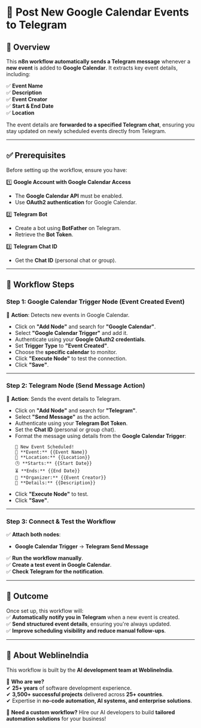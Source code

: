 # 📅 Post New Google Calendar Events to Telegram 

## 📝 Overview  

This **n8n workflow automatically sends a Telegram message** whenever a **new event** is added to **Google Calendar**. It extracts key event details, including:  

✅ **Event Name**  
✅ **Description**  
✅ **Event Creator**  
✅ **Start & End Date**  
✅ **Location**  

The event details are **forwarded to a specified Telegram chat**, ensuring you stay updated on newly scheduled events directly from Telegram.  

---

## ✅ Prerequisites  

Before setting up the workflow, ensure you have:  

1️⃣ **Google Account with Google Calendar Access**  
   - The **Google Calendar API** must be enabled.  
   - Use **OAuth2 authentication** for Google Calendar.  

2️⃣ **Telegram Bot**  
   - Create a bot using **BotFather** on Telegram.  
   - Retrieve the **Bot Token**.  

3️⃣ **Telegram Chat ID**  
   - Get the **Chat ID** (personal chat or group).  

---

## 🔄 Workflow Steps  

### **Step 1: Google Calendar Trigger Node (Event Created Event)**  
📌 **Action**: Detects new events in Google Calendar.  

- Click on **"Add Node"** and search for **"Google Calendar"**.  
- Select **"Google Calendar Trigger"** and add it.  
- Authenticate using your **Google OAuth2 credentials**.  
- Set **Trigger Type** to **"Event Created"**.  
- Choose the **specific calendar** to monitor.  
- Click **"Execute Node"** to test the connection.  
- Click **"Save"**.  

---

### **Step 2: Telegram Node (Send Message Action)**  
📌 **Action**: Sends the event details to Telegram.  

- Click on **"Add Node"** and search for **"Telegram"**.  
- Select **"Send Message"** as the action.  
- Authenticate using your **Telegram Bot Token**.  
- Set the **Chat ID** (personal or group chat).  
- Format the message using details from the **Google Calendar Trigger**:  
  ```plaintext
  📅 New Event Scheduled!  
  📝 **Event:** {{Event Name}}  
  📍 **Location:** {{Location}}  
  🕒 **Starts:** {{Start Date}}  
  ⏳ **Ends:** {{End Date}}  
  👤 **Organizer:** {{Event Creator}}  
  📝 **Details:** {{Description}}  
  ```  
- Click **"Execute Node"** to test.  
- Click **"Save"**.  

---

### **Step 3: Connect & Test the Workflow**  
✅ **Attach both nodes**:  
   - **Google Calendar Trigger** → **Telegram Send Message**  

✅ **Run the workflow manually**.  
✅ **Create a test event in Google Calendar**.  
✅ **Check Telegram for the notification**.  

---

## 📌 Outcome  

Once set up, this workflow will:  
✅ **Automatically notify you in Telegram** when a new event is created.  
✅ **Send structured event details**, ensuring you're always updated.  
✅ **Improve scheduling visibility and reduce manual follow-ups**.  

---

## 🚀 About WeblineIndia  

This workflow is built by the **AI development team at WeblineIndia**.  

📌 **Who are we?**  
✔ **25+ years** of software development experience.  
✔ **3,500+ successful projects** delivered across **25+ countries**.  
✔ Expertise in **no-code automation, AI systems, and enterprise solutions**.  

📩 **Need a custom workflow?** Hire our AI developers to build **tailored automation solutions** for your business!  
